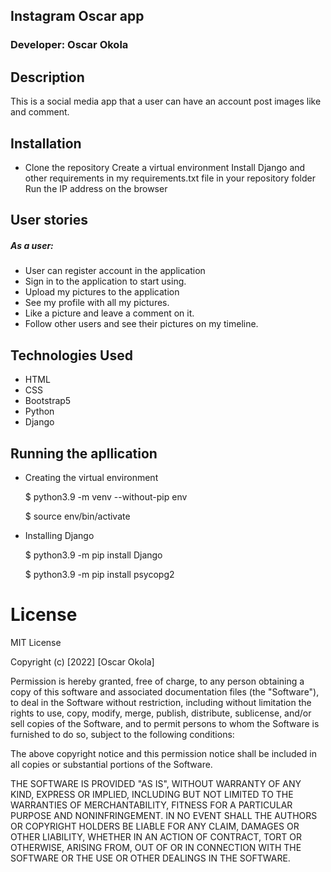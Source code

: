 ## Instagram Oscar app

### Developer: Oscar Okola

## Description
This is a social media app that  a user can have an account  post images like and comment.

## Installation
* Clone the repository Create a virtual environment Install Django and other requirements in my requirements.txt file in your repository folder Run the IP address on the browser



## User stories
  ##### As a user:
   + User can register account in the application
   + Sign in to the application to start using.
   + Upload my pictures to the application
   + See my profile with all my pictures.
   + Like a picture and leave a comment on it.
   + Follow other users and see their pictures on my timeline.



## Technologies Used
* HTML
* CSS
* Bootstrap5
* Python
* Django

## Running the apllication

* Creating the virtual environment

    $ python3.9 -m venv --without-pip env

    $ source env/bin/activate

*   Installing Django

    $ python3.9 -m pip install Django

    $ python3.9 -m pip install psycopg2



# License
 MIT License


Copyright (c) [2022] [Oscar Okola]

Permission is hereby granted, free of charge, to any person obtaining a copy
of this software and associated documentation files (the "Software"), to deal
in the Software without restriction, including without limitation the rights
to use, copy, modify, merge, publish, distribute, sublicense, and/or sell
copies of the Software, and to permit persons to whom the Software is
furnished to do so, subject to the following conditions:

The above copyright notice and this permission notice shall be included in all
copies or substantial portions of the Software.

THE SOFTWARE IS PROVIDED "AS IS", WITHOUT WARRANTY OF ANY KIND, EXPRESS OR
IMPLIED, INCLUDING BUT NOT LIMITED TO THE WARRANTIES OF MERCHANTABILITY,
FITNESS FOR A PARTICULAR PURPOSE AND NONINFRINGEMENT. IN NO EVENT SHALL THE
AUTHORS OR COPYRIGHT HOLDERS BE LIABLE FOR ANY CLAIM, DAMAGES OR OTHER
LIABILITY, WHETHER IN AN ACTION OF CONTRACT, TORT OR OTHERWISE, ARISING FROM,
OUT OF OR IN CONNECTION WITH THE SOFTWARE OR THE USE OR OTHER DEALINGS IN THE
SOFTWARE.



